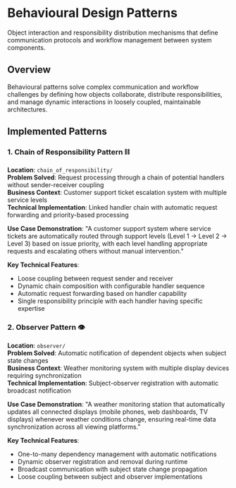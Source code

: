 # Behavioural Design Patterns 

 Object interaction and responsibility distribution mechanisms that define communication protocols and workflow management between system components.

## Overview

Behavioural patterns solve complex communication and workflow challenges by defining how objects collaborate, distribute responsibilities, and manage dynamic interactions in loosely coupled, maintainable architectures.

## Implemented Patterns

### 1. Chain of Responsibility Pattern ⛓️
**Location**: `chain_of_responsibility/`  
**Problem Solved**: Request processing through a chain of potential handlers without sender-receiver coupling  
**Business Context**: Customer support ticket escalation system with multiple service levels  
**Technical Implementation**: Linked handler chain with automatic request forwarding and priority-based processing

**Use Case Demonstration**: "A customer support system where service tickets are automatically routed through support levels (Level 1 → Level 2 → Level 3) based on issue priority, with each level handling appropriate requests and escalating others without manual intervention."

**Key Technical Features**:
- Loose coupling between request sender and receiver
- Dynamic chain composition with configurable handler sequence
- Automatic request forwarding based on handler capability
- Single responsibility principle with each handler having specific expertise



### 2. Observer Pattern 👁️
**Location**: `observer/`  
**Problem Solved**: Automatic notification of dependent objects when subject state changes  
**Business Context**: Weather monitoring system with multiple display devices requiring synchronization  
**Technical Implementation**: Subject-observer registration with automatic broadcast notification

**Use Case Demonstration**: "A weather monitoring station that automatically updates all connected displays (mobile phones, web dashboards, TV displays) whenever weather conditions change, ensuring real-time data synchronization across all viewing platforms."

**Key Technical Features**:
- One-to-many dependency management with automatic notifications
- Dynamic observer registration and removal during runtime
- Broadcast communication with subject state change propagation  
- Loose coupling between subject and observer implementations

